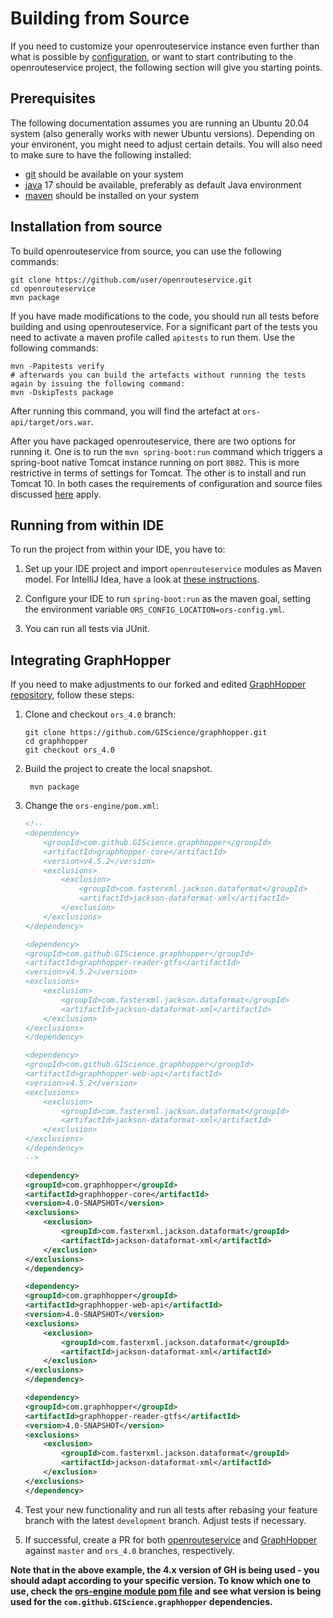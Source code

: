 # Building from Source

If you need to customize your openrouteservice instance even further than what is possible by [configuration](/run-instance/configuration/), or want to start contributing to the openrouteservice project, the following section will give you starting points.

## Prerequisites

The following documentation assumes you are running an Ubuntu 20.04 system (also generally works with newer Ubuntu versions). Depending on your environent, you might need to adjust certain details. You will also need to make sure to have the following installed: 
* [git](https://github.com/git-guides/install-git) should be available on your system
* [java](https://www.java.com/en/) 17 should be available, preferably as default Java environment
* [maven](https://maven.apache.org/) should be installed on your system

## Installation from source

To build openrouteservice from source, you can use the following commands:
```shell
git clone https://github.com/user/openrouteservice.git
cd openrouteservice
mvn package
```

If you have made modifications to the code, you should run all tests before building and using openrouteservice. For a significant part of the tests you need to activate a maven profile called `apitests` to run them. Use the following commands:

```shell
mvn -Papitests verify
# afterwards you can build the artefacts without running the tests again by issuing the following command:
mvn -DskipTests package
```

[//]: # (TODO: overhaul contents below after integrating the jar build PR)
After running this command, you will find the artefact at `ors-api/target/ors.war`. 

After you have packaged openrouteservice, there are two options for running it. One is to run the `mvn spring-boot:run` command which triggers a spring-boot native Tomcat instance running on port `8082`.  This is more restrictive in terms of settings for Tomcat. The other is to install and run Tomcat 10. In both cases the requirements of configuration and source files discussed [here](running-jar-war) apply.

[//]: # (TODO: the part below partly belongs somewhere in the contributing section; running with IDE needs to be overhauled, too, since it does not mention running with spring boot run config)

## Running from within IDE

To run the project from within your IDE, you have to:

  1. Set up your IDE project and import `openrouteservice`
     modules as Maven model.
     For IntelliJ Idea, have a look at [these instructions](/contributing/opening-project-in-intellij).

  2. Configure your IDE to run `spring-boot:run` as the maven goal, setting the
     environment variable `ORS_CONFIG_LOCATION=ors-config.yml`.

  3. You can run all tests via JUnit.


## Integrating GraphHopper

If you need to make adjustments to our forked and edited [GraphHopper repository](https://github.com/GIScience/graphhopper), follow these steps:

1. Clone and checkout `ors_4.0` branch:

   ```shell
   git clone https://github.com/GIScience/graphhopper.git
   cd graphhopper
   git checkout ors_4.0
   ```

2. Build the project to create the local snapshot.

   ```shell
    mvn package
   ```

3. Change the `ors-engine/pom.xml`:

   ```xml
   <!--
   <dependency>
       <groupId>com.github.GIScience.graphhopper</groupId>
       <artifactId>graphhopper-core</artifactId>
       <version>v4.5.2</version>
       <exclusions>
           <exclusion>
               <groupId>com.fasterxml.jackson.dataformat</groupId>
               <artifactId>jackson-dataformat-xml</artifactId>
           </exclusion>
       </exclusions>
   </dependency>

   <dependency>
   <groupId>com.github.GIScience.graphhopper</groupId>
   <artifactId>graphhopper-reader-gtfs</artifactId>
   <version>v4.5.2</version>
   <exclusions>
       <exclusion>
           <groupId>com.fasterxml.jackson.dataformat</groupId>
           <artifactId>jackson-dataformat-xml</artifactId>
       </exclusion>
   </exclusions>
   </dependency>

   <dependency>
   <groupId>com.github.GIScience.graphhopper</groupId>
   <artifactId>graphhopper-web-api</artifactId>
   <version>v4.5.2</version>
   <exclusions>
       <exclusion>
           <groupId>com.fasterxml.jackson.dataformat</groupId>
           <artifactId>jackson-dataformat-xml</artifactId>
       </exclusion>
   </exclusions>
   </dependency>
   -->

   <dependency>
   <groupId>com.graphhopper</groupId>
   <artifactId>graphhopper-core</artifactId>
   <version>4.0-SNAPSHOT</version>
   <exclusions>
       <exclusion>
           <groupId>com.fasterxml.jackson.dataformat</groupId>
           <artifactId>jackson-dataformat-xml</artifactId>
       </exclusion>
   </exclusions>
   </dependency>

   <dependency>
   <groupId>com.graphhopper</groupId>
   <artifactId>graphhopper-web-api</artifactId>
   <version>4.0-SNAPSHOT</version>
   <exclusions>
       <exclusion>
           <groupId>com.fasterxml.jackson.dataformat</groupId>
           <artifactId>jackson-dataformat-xml</artifactId>
       </exclusion>
   </exclusions>
   </dependency>

   <dependency>
   <groupId>com.graphhopper</groupId>
   <artifactId>graphhopper-reader-gtfs</artifactId>
   <version>4.0-SNAPSHOT</version>
   <exclusions>
       <exclusion>
           <groupId>com.fasterxml.jackson.dataformat</groupId>
           <artifactId>jackson-dataformat-xml</artifactId>
       </exclusion>
   </exclusions>
   </dependency>
   ```

4. Test your new functionality and run all tests after rebasing your feature branch with the latest `development` branch. Adjust tests if necessary.

5. If successful, create a PR for both [openrouteservice](https://github.com/GIScience/openrouteservice/pulls) and [GraphHopper](https://github.com/GIScience/graphhopper/pulls) against `master` and `ors_4.0` branches, respectively.

**Note that in the above example, the 4.x version of GH is being used - you should adapt according to your specific version. To know which one to use, check the [ors-engine module pom file](https://github.com/GIScience/openrouteservice/ors-engine/pom.xml) and see what version is being used for the `com.github.GIScience.graphhopper` dependencies.**
